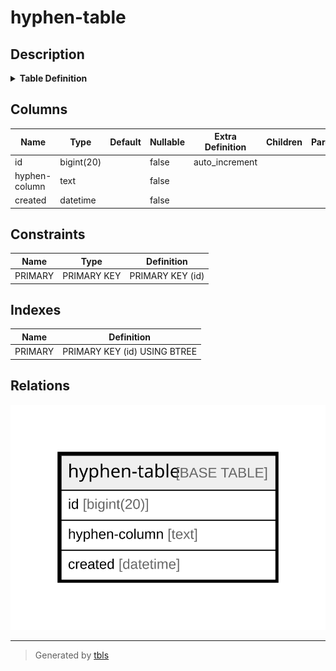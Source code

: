 # hyphen-table

## Description

<details>
<summary><strong>Table Definition</strong></summary>

```sql
CREATE TABLE `hyphen-table` (
  `id` bigint(20) NOT NULL AUTO_INCREMENT,
  `hyphen-column` text NOT NULL,
  `created` datetime NOT NULL,
  PRIMARY KEY (`id`)
) ENGINE=InnoDB DEFAULT CHARSET=utf8mb4
```

</details>

## Columns

| Name | Type | Default | Nullable | Extra Definition | Children | Parents | Comment |
| ---- | ---- | ------- | -------- | ---------------- | -------- | ------- | ------- |
| id | bigint(20) |  | false | auto_increment |  |  |  |
| hyphen-column | text |  | false |  |  |  |  |
| created | datetime |  | false |  |  |  |  |

## Constraints

| Name | Type | Definition |
| ---- | ---- | ---------- |
| PRIMARY | PRIMARY KEY | PRIMARY KEY (id) |

## Indexes

| Name | Definition |
| ---- | ---------- |
| PRIMARY | PRIMARY KEY (id) USING BTREE |

## Relations

![er](hyphen-table.svg)

---

> Generated by [tbls](https://github.com/k1LoW/tbls)
